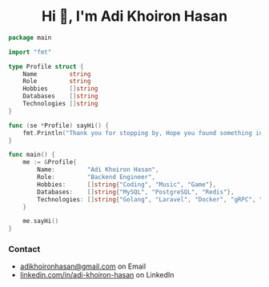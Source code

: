 <h1 align="center">Hi 👋, I'm Adi Khoiron Hasan</h1>

```go
package main

import "fmt"

type Profile struct {
	Name         string
	Role         string
	Hobbies      []string
	Databases    []string
	Technologies []string
}

func (se *Profile) sayHi() {
	fmt.Println("Thank you for stopping by, Hope you found something interesting and useful. :)")
}

func main() {
	me := &Profile{
		Name:         "Adi Khoiron Hasan",
		Role:         "Backend Engineer",
		Hobbies:      []string{"Coding", "Music", "Game"},
		Databases:    []string{"MySQL", "PostgreSQL", "Redis"},
		Technologies: []string{"Golang", "Laravel", "Docker", "gRPC", "Kafka"},
	}

	me.sayHi()
}
```
### Contact
- [adikhoironhasan@gmail.com](mailto:adikhoironhasan@gmail.com) on Email
- [linkedin.com/in/adi-khoiron-hasan](https://linkedin.com/in/adi-khoiron-hasan) on LinkedIn

